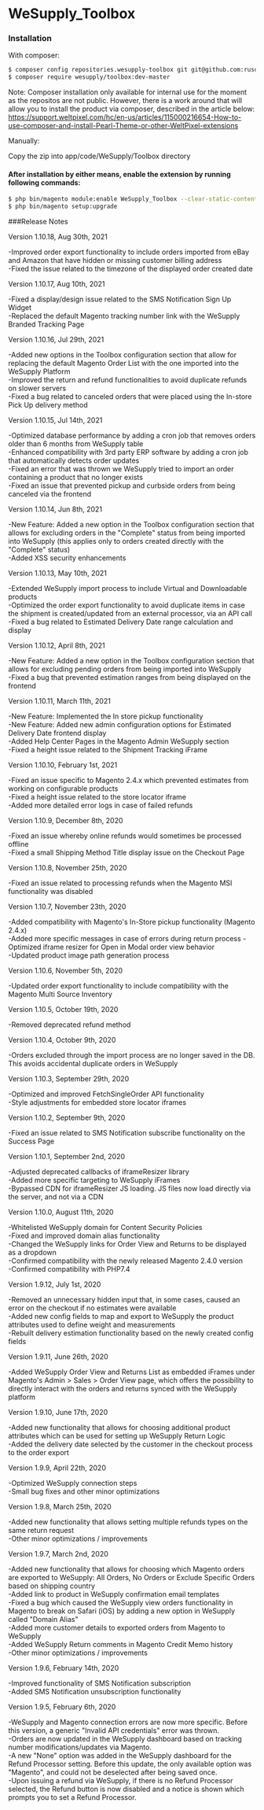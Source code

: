 # WeSupply_Toolbox


### Installation

With composer:

```sh
$ composer config repositories.wesupply-toolbox git git@github.com:rusdragos/WeSupply_Toolbox.git
$ composer require wesupply/toolbox:dev-master
```

Note: Composer installation only available for internal use for the moment as the repositos are not public. However, there is a work around that will allow you to install the product via composer, described in the article below: https://support.weltpixel.com/hc/en-us/articles/115000216654-How-to-use-composer-and-install-Pearl-Theme-or-other-WeltPixel-extensions

Manually:

Copy the zip into app/code/WeSupply/Toolbox directory


#### After installation by either means, enable the extension by running following commands:

```sh
$ php bin/magento module:enable WeSupply_Toolbox --clear-static-content
$ php bin/magento setup:upgrade
```

###Release Notes  

Version 1.10.18, Aug 30th, 2021  
  
-Improved order export functionality to include orders imported from eBay and Amazon that have hidden or missing customer billing address  
-Fixed the issue related to the timezone of the displayed order created date  
  
Version 1.10.17, Aug 10th, 2021  
  
-Fixed a display/design issue related to the SMS Notification Sign Up Widget  
-Replaced the default Magento tracking number link with the WeSupply Branded Tracking Page  
  
Version 1.10.16, Jul 29th, 2021  

-Added new options in the Toolbox configuration section that allow for replacing the default Magento Order List with the one imported into the WeSupply Platform  
-Improved the return and refund functionalities to avoid duplicate refunds on slower servers  
-Fixed a bug related to canceled orders that were placed using the In-store Pick Up delivery method  

Version 1.10.15, Jul 14th, 2021  

-Optimized database performance by adding a cron job that removes orders older than 6 months from WeSupply table  
-Enhanced compatibility with 3rd party ERP software by adding a cron job that automatically detects order updates  
-Fixed an error that was thrown we WeSupply tried to import an order containing a product that no longer exists  
-Fixed an issue that prevented pickup and curbside orders from being canceled via the frontend  

Version 1.10.14, Jun 8th, 2021  

-New Feature: Added a new option in the Toolbox configuration section that allows for excluding orders in the "Complete" status from being imported into WeSupply (this applies only to orders created directly with the "Complete" status)  
-Added XSS security enhancements  

Version 1.10.13, May 10th, 2021  

-Extended WeSupply import process to include Virtual and Downloadable products  
-Optimized the order export functionality to avoid duplicate items in case the shipment is created/updated from an external processor, via an API call  
-Fixed a bug related to Estimated Delivery Date range calculation and display  
  
Version 1.10.12, April 8th, 2021

-New Feature: Added a new option in the Toolbox configuration section that allows for excluding pending orders from being imported into WeSupply  
-Fixed a bug that prevented estimation ranges from being displayed on the frontend  
  
Version 1.10.11, March 11th, 2021  

-New Feature: Implemented the In store pickup functionality  
-New Feature: Added new admin configuration options for Estimated Delivery Date frontend display  
-Added Help Center Pages in the Magento Admin WeSupply section  
-Fixed a height issue related to the Shipment Tracking iFrame  
  
Version 1.10.10, February 1st, 2021  

-Fixed an issue specific to Magento 2.4.x which prevented estimates from working on configurable products  
-Fixed a height issue related to the store locator iframe  
-Added more detailed error logs in case of failed refunds  

Version 1.10.9, December 8th, 2020  

-Fixed an issue whereby online refunds would sometimes be processed offline  
-Fixed a small Shipping Method Title display issue on the Checkout Page  

Version 1.10.8, November 25th, 2020  

-Fixed an issue related to processing refunds when the Magento MSI functionality was disabled  
  
Version 1.10.7, November 23th, 2020  

-Added compatibility with Magento's In-Store pickup functionality (Magento 2.4.x)  
-Added more specific messages in case of errors during return process 
-Optimized iframe resizer for Open in Modal order view behavior  
-Updated product image path generation process  
  
Version 1.10.6, November 5th, 2020  

-Updated order export functionality to include compatibility with the Magento Multi Source Inventory  
  
Version 1.10.5, October 19th, 2020  

-Removed deprecated refund method  
  
Version 1.10.4, October 9th, 2020  

-Orders excluded through the import process are no longer saved in the DB. This avoids accidental duplicate orders  in WeSupply  
  
Version 1.10.3, September 29th, 2020  

-Optimized and improved FetchSingleOrder API functionality  
-Style adjustments for embedded store locator iframes  

Version 1.10.2, September 9th, 2020  

-Fixed an issue related to SMS Notification subscribe functionality on the Success Page  

Version 1.10.1, September 2nd, 2020  

-Adjusted deprecated callbacks of iframeResizer library  
-Added more specific targeting to WeSupply iFrames  
-Bypassed CDN for iframeResizer JS loading. JS files now load directly via the server, and not via a CDN  

Version 1.10.0, August 11th, 2020  

-Whitelisted WeSupply domain for Content Security Policies  
-Fixed and improved domain alias functionality  
-Changed the WeSupply links for Order View and Returns to be displayed as a dropdown  
-Confirmed compatibility with the newly released Magento 2.4.0 version  
-Confirmed compatibility with PHP7.4  

Version 1.9.12, July 1st, 2020  

-Removed an unnecessary hidden input that, in some cases, caused an error on the checkout if no estimates were available  
-Added new config fields to map and export to WeSupply the product attributes used to define weight and measurements  
-Rebuilt delivery estimation functionality based on the newly created config fields  

Version 1.9.11, June 26th, 2020  

-Added WeSupply Order View and Returns List as embedded iFrames under Magento's Admin > Sales > Order View page, which offers the possibility to directly interact with the orders and returns synced with the WeSupply platform  

Version 1.9.10, June 17th, 2020  

-Added new functionality that allows for choosing additional product attributes which can be used for setting up WeSupply Return Logic  
-Added the delivery date selected by the customer in the checkout process to the order export  

Version 1.9.9, April 22th, 2020  

-Optimized WeSupply connection steps  
-Small bug fixes and other minor optimizations  

Version 1.9.8, March 25th, 2020  

-Added new functionality that allows setting multiple refunds types on the same return request  
-Other minor optimizations / improvements  

Version 1.9.7, March 2nd, 2020  

-Added new functionality that allows for choosing which Magento orders are exported to WeSupply: All Orders, No Orders or Exclude Specific Orders based on shipping country  
-Added link to product in WeSupply confirmation email templates  
-Fixed a bug which caused the WeSupply view orders functionality in Magento to break on Safari (iOS) by adding a new option in WeSupply called "Domain Alias"  
-Added more customer details to exported orders from Magento to WeSupply  
-Added WeSupply Return comments in Magento Credit Memo history  
-Other minor optimizations / improvements  

Version 1.9.6, February 14th, 2020  

-Improved functionality of SMS Notification subscription  
-Added SMS Notification unsubscription functionality  

Version 1.9.5, February 6th, 2020

-WeSupply and Magento connection errors are now more specific. Before this version, a generic "Invalid API credentials" error was thrown.  
-Orders are now updated in the WeSupply dashboard based on tracking number modifications/updates via Magento.  
-A new "None" option was added in the WeSupply dashboard for the Refund Processor setting. Before this update, the only available option was "Magento", and could not be deselected after being saved once.  
-Upon issuing a refund via WeSupply, if there is no Refund Processor selected, the Refund button is now disabled and a notice is shown which prompts you to set a Refund Processor.  

